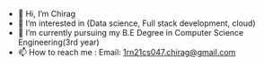 - 👋 Hi, I’m Chirag
- 👀 I’m interested in (Data science, Full stack development, cloud)
- 🌱 I’m currently pursuing my B.E Degree in Computer Science Engineering(3rd year)
- 📫 How to reach me : 
Email: 1rn21cs047.chirag@gmail.com



